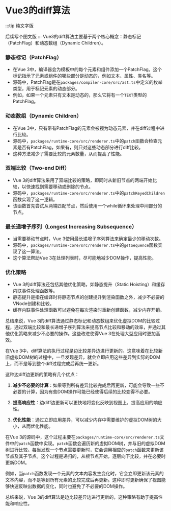 # Vue3的diff算法

:::tip
纯文字版

后续写个图文版
::: 
Vue3的diff算法主要基于两个核心概念：静态标记（PatchFlag）和动态数组（Dynamic Children）。

### **静态标记（PatchFlag）**
   - 在Vue 3中，编译器会为模板中的每个元素和组件添加一个PatchFlag。这个标记指示了元素或组件的哪些部分是动态的，例如文本、属性、类名等。
   - 源码中，PatchFlag是在`packages/compiler-core/src/ast.ts`中定义的枚举类型，用于标记元素的动态部分。
   - 例如，如果一个元素只有文本是动态的，那么它将有一个`TEXT`类型的PatchFlag。

### **动态数组（Dynamic Children）**
   - 在Vue 3中，只有带有PatchFlag的元素会被视为动态元素，并在diff过程中进行比较。
   - 源码中，`packages/runtime-core/src/renderer.ts`中的`patch`函数会检查元素是否有PatchFlag，如果有，则只对这些动态部分进行diff比较。
   - 这种方法减少了需要比较的元素数量，从而提高了性能。

### **双端比较（Two-end Diff）**
   - Vue 3的diff算法采用了双端比较的策略，即同时从新旧节点的两端开始比较，以快速找到需要移动或删除的节点。
   - 源码中，`packages/runtime-core/src/renderer.ts`中的`patchKeyedChildren`函数实现了这一逻辑。
   - 该函数首先尝试从两端匹配节点，然后使用一个while循环来处理中间部分的节点。

### **最长递增子序列（Longest Increasing Subsequence）**
   - 当需要移动节点时，Vue 3使用最长递增子序列算法来确定最少的移动次数。
   - 源码中，`packages/runtime-core/src/renderer.ts`中的`getSequence`函数实现了这一算法。
   - 这个算法帮助Vue 3在处理列表时，尽可能地减少DOM操作，提高性能。

### **优化策略**
   - Vue 3的diff算法还包括其他优化策略，如静态提升（Static Hoisting）和缓存内联事件处理函数等。
   - 静态提升是指在编译时将静态节点的创建提升到渲染函数之外，减少不必要的VNode创建和比较。
   - 缓存内联事件处理函数可以避免在每次渲染时重新创建函数，减少内存开销。

总结来说，Vue 3的diff算法通过静态标记和动态数组来优化虚拟DOM的比较过程，通过双端比较和最长递增子序列算法来提高节点比较和移动的效率，并通过其他优化策略来减少不必要的操作。这些改进使得Vue 3在处理大型应用时更加高效。



在Vue 3中，diff算法的执行过程是边比较差异边进行更新的。这意味着在比较新旧虚拟DOM树的过程中，一旦发现差异，就会立即应用这些差异到实际的DOM上，而不是等到整个diff过程完成后再统一更新。

这种边diff边更新的策略有几个优点：

1. **减少不必要的计算**：如果等到所有差异比较完成后再更新，可能会导致一些不必要的计算，因为有些DOM操作可能已经使得后续的比较变得不必要。

2. **提高响应性**：边diff边更新可以更快地将变化反映到视图上，提高应用的响应性。

3. **优化性能**：通过立即应用差异，可以减少内存中需要维护的虚拟DOM树的大小，从而优化性能。

在Vue 3的源码中，这个过程主要在`packages/runtime-core/src/renderer.ts`文件中的`patch`函数中实现。`patch`函数会遍历新的虚拟DOM树，并与旧的虚拟DOM树进行比较。每当发现一个节点需要更新时，它会调用相应的`patch`函数来更新该节点及其子节点。这个过程是递归的，从根节点开始，逐层向下比较，并在必要时更新DOM。

例如，当`patch`函数发现一个元素的文本内容发生变化时，它会立即更新该元素的文本内容，而不是等到所有元素的比较完成后再更新。这种即时更新确保了视图能够快速反映出数据的变化，同时也避免了不必要的DOM操作。

总结来说，Vue 3的diff算法是边比较差异边进行更新的，这种策略有助于提高性能和响应性。